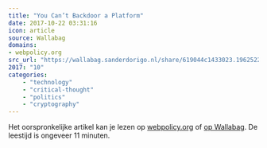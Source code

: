 ```yaml
---
title: "You Can’t Backdoor a Platform"
date: 2017-10-22 03:31:16
icon: article
source: Wallabag
domains:
- webpolicy.org
src_url: "https://wallabag.sanderdorigo.nl/share/619044c1433023.19625229"
2017: "10"
categories:
    - "technology"
    - "critical-thought"
    - "politics"
    - "cryptography"
---
```

Het oorspronkelijke artikel kan je lezen op [webpolicy.org](http://webpolicy.org/2015/04/28/you-cant-backdoor-a-platform/) of [op Wallabag](https://wallabag.sanderdorigo.nl/share/619044c1433023.19625229). De leestijd is ongeveer 11 minuten.